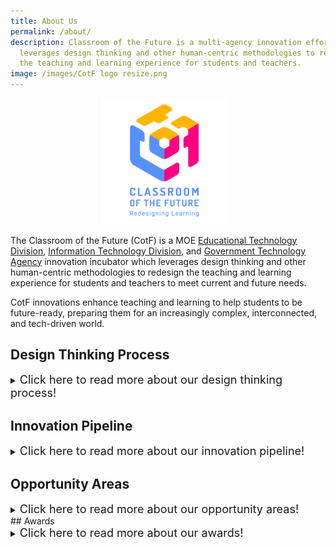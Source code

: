 ```yaml
---
title: About Us
permalink: /about/
description: Classroom of the Future is a multi-agency innovation effort that
  leverages design thinking and other human-centric methodologies to redesign
  the teaching and learning experience for students and teachers.
image: /images/CotF logo resize.png
---
```

<center><img src="/images/Logo/CotF%20logo%20resize.png" style="width:40%; display: inline; margin-right:0.5rem"></center>

The Classroom of the Future (CotF) is a MOE [Educational Technology Division](https://www.sgdi.gov.sg/ministries/moe/departments/etd), [Information Technology Division](https://www.sgdi.gov.sg/ministries/moe/departments/itd), and [Government Technology Agency](https://www.sgdi.gov.sg/ministries/pmo/statutory-boards/govtech) innovation incubator which leverages design thinking and other human-centric methodologies to redesign the teaching and learning experience for students and teachers to meet current and future needs.

CotF innovations enhance teaching and learning to help students to be future-ready, preparing them for an increasingly complex, interconnected, and tech-driven world.

## Design Thinking Process
<details>
<summary><font size="+1">Click here to read more about our design thinking process!</font></summary><br>
<font size="+1">Our use of design thinking and human-centric methodologies gives us a unique lens and insight into the teaching and learning space, enabling us to capitalise on more opportunities to support teachers and students.</font><br><br>
<img src="/images/About%20CotF/CotF%20design%20thinking.png">
</details>

## Innovation Pipeline
<details>
<summary><font size="+1">Click here to read more about our innovation pipeline!</font></summary><br>
<font size="+1">The innovation pipeline helps us to bring value to our teachers and students.</font><br><br>
<img src="/images/About%20CotF/CotF%20pipeline.png">
</details>

## Opportunity Areas
<details>
<summary><font size="+1">Click here to read more about our opportunity areas!</font></summary><br><br>
<img src="/images/About%20CotF/CotF%20pipeline.png">
</details>
## Awards
<details>
<summary><font size="+1">Click here to read more about our awards!</font></summary>
<h3>IDC Smart Cities Asia Pacific Awards (Education) 2022</h3>
<font size="+1">The <a href="https://www.idc.com/ap/smartcities/2022-winners" target="_blank" rel="noopener noreferrer">award</a> recognises the best initiatives in education in Asia Pacific and provides a forum for best practice sharing to help accelerate Smart City development in the region.</font><br><br>
<img src="/images/About%20CotF/SCAPA%202022%20Winners%20Tiles%20-%20CotF.png">
<h3>Ministry of Education Innergy Award - HQ (Academic) 2022</h3>
<font size="+1">The award recognises individuals and teams that have successfully developed and implemented innovations, bringing about significant benefits and impact in their workplaces.</font>
<br><br>
<font size="+1">Gold: <a href="/bbt" target="_blank" rel="noopener noreferrer">Brain Boost Time</a></font>
</details>